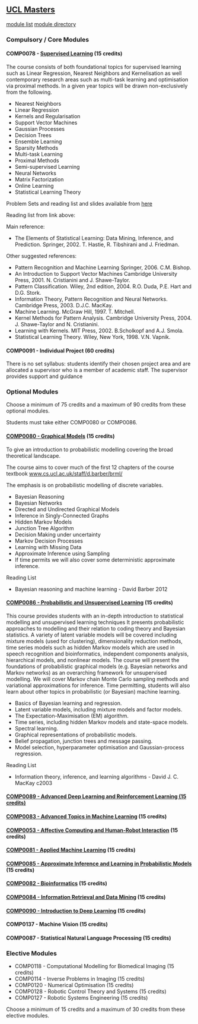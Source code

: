 ## [UCL Masters](http://www.cs.ucl.ac.uk/prospective_students/msc_machine_learning/)

[module list](http://www.cs.ucl.ac.uk/prospective_students/msc_machine_learning/)
[module directory](http://www.cs.ucl.ac.uk/current_students/syllabus/)

### Compulsory / Core Modules

#### COMP0078 - [Supervised Learning](http://www.cs.ucl.ac.uk/current_students/syllabus/compgi/compgi01_supervised_learning/) (15 credits)


The course consists of both foundational topics for supervised learning such as Linear Regression, Nearest Neighbors and Kernelisation as well contemporary research areas such as multi-task learning and optimisation via proximal methods. In a given year topics will be drawn non-exclusively from the following.

- Nearest Neighbors
- Linear Regression
- Kernels and Regularisation
- Support Vector Machines
- Gaussian Processes
- Decision Trees
- Ensemble Learning
- Sparsity Methods
- Multi-task Learning
- Proximal Methods
- Semi-supervised Learning
- Neural Networks
- Matrix Factorization
- Online Learning
- Statistical Learning Theory

Problem Sets and reading list and slides available from [here](http://www0.cs.ucl.ac.uk/staff/M.Herbster/GI01/)

Reading list from link above:

Main reference:

- The Elements of Statistical Learning: Data Mining, Inference, and Prediction. Springer, 2002. T. Hastie, R. Tibshirani and J. Friedman.

Other suggested references:

- Pattern Recognition and Machine Learning Springer, 2006. C.M. Bishop.
- An Introduction to Support Vector Machines Cambridge University Press, 2001. N. Cristianini and J. Shawe-Taylor.
- Pattern Classification. Wiley, 2nd edition, 2004. R.O. Duda, P.E. Hart and D.G. Stork.
- Information Theory, Pattern Recognition and Neural Networks. Cambridge Press, 2003. D.J.C. MacKay.
- Machine Learning. McGraw Hill, 1997. T. Mitchell.
- Kernel Methods for Pattern Analysis. Cambridge University Press, 2004. J. Shawe-Taylor and N. Cristianini.
- Learning with Kernels. MIT Press, 2002. B.Scholkopf and A.J. Smola.
- Statistical Learning Theory. Wiley, New York, 1998. V.N. Vapnik.


#### COMP0091 - Individual Project (60 credits)

There is no set syllabus: students identify their chosen project area and are allocated a supervisor who is a member of academic staff. The supervisor provides support and guidance


### Optional Modules

Choose a minimum of 75 credits and a maximum of 90 credits from these optional modules.

Students must take either COMP0080 or COMP0086.

#### [COMP0080 - Graphical Models](http://www.cs.ucl.ac.uk/current_students/syllabus/compgi/compgi08_graphical_models/) (15 credits)

To give an introduction to probabilistic modelling covering the broad theoretical landscape.

The course aims to cover much of the first 12 chapters of the course textbook www.cs.ucl.ac.uk/staff/d.barber/brml/

The emphasis is on probabilistic modelling of discrete variables.

- Bayesian Reasoning
- Bayesian Networks
- Directed and Undirected Graphical Models
- Inference in Singly-Connected Graphs
- Hidden Markov Models
- Junction Tree Algorithm
- Decision Making under uncertainty
- Markov Decision Processes
- Learning with Missing Data
- Approximate Inference using Sampling
- If time permits we will also cover some deterministic approximate inference.

Reading List

- Bayesian reasoning and machine learning - David Barber 2012

#### [COMP0086 - Probabilistic and Unsupervised Learning]() (15 credits)

This course provides students with an in-depth introduction to statistical modelling and unsupervised learning techniques It presents probabilistic approaches to modelling and their relation to coding theory and Bayesian statistics. A variety of latent variable models will be covered including mixture models (used for clustering), dimensionality reduction methods, time series models such as hidden Markov models which are used in speech recognition and bioinformatics, independent components analysis, hierarchical models, and nonlinear models. The course will present the foundations of probabilistic graphical models (e.g. Bayesian networks and Markov networks) as an overarching framework for unsupervised modelling. We will cover Markov chain Monte Carlo sampling methods and variational approximations for inference. Time permitting, students will also learn about other topics in probabilistic (or Bayesian) machine learning.

- Basics of Bayesian learning and regression.
- Latent variable models, including mixture models and factor models.
- The Expectation-Maximisation (EM) algorithm.
- Time series, including hidden Markov models and state-space models.
- Spectral learning.
- Graphical representations of probabilistic models.
- Belief propagation, junction trees and message passing.
- Model selection, hyperparameter optimisation and Gaussian-process regression.

Reading List

- Information theory, inference, and learning algorithms - David J. C. MacKay c2003

#### [COMP0089 - Advanced Deep Learning and Reinforcement Learning (15 credits)](http://www.cs.ucl.ac.uk/current_students/syllabus/compgi/compgi22_advanced_deep_learning_and_reinforcement_learning/)

#### [COMP0083 - Advanced Topics in Machine Learning](http://www.cs.ucl.ac.uk/current_students/syllabus/compgi/compgi13_advanced_topics_in_machine_learning/) (15 credits)

#### [COMP0053 - Affective Computing and Human-Robot Interaction](http://www.cs.ucl.ac.uk/current_students/syllabus/compgi/compgi17_affective_computing_and_human_robot_interaction/) (15 credits)

#### [COMP0081 - Applied Machine Learning](http://www.cs.ucl.ac.uk/current_students/syllabus/compgi/compgi09_applied_machine_learning/) (15 credits)

#### [COMP0085 - Approximate Inference and Learning in Probabilistic Models](http://www.cs.ucl.ac.uk/current_students/syllabus/compgi/compgi16_approximate_inference_and_learning_in_probabilistic_models/) (15 credits)

#### [COMP0082 - Bioinformatics](http://www.cs.ucl.ac.uk/current_students/syllabus/compgi/compgi10_bioinformatics/) (15 credits)

#### [COMP0084 - Information Retrieval and Data Mining](http://www.cs.ucl.ac.uk/current_students/syllabus/compgi/compgi15_information_retrieval_data_mining/) (15 credits)

#### [COMP0090 - Introduction to Deep Learning](http://www.cs.ucl.ac.uk/current_students/syllabus/compgi/compgi23_introduction_to_deep_learning/) (15 credits)

#### COMP0137 - Machine Vision (15 credits)

#### COMP0087 - Statistical Natural Language Processing (15 credits)



### Elective Modules

- COMP0118 - Computational Modelling for Biomedical Imaging (15 credits)
- COMP0114 - Inverse Problems in Imaging (15 credits)
- COMP0120 - Numerical Optimisation (15 credits)
- COMP0128 - Robotic Control Theory and Systems (15 credits)
- COMP0127 - Robotic Systems Engineering (15 credits)

Choose a minimum of 15 credits and a maximum of 30 credits from these elective modules.

